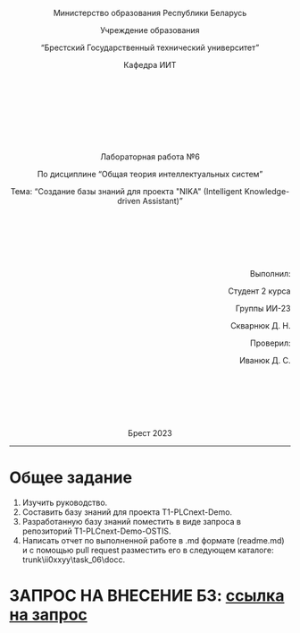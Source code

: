 <p align="center">Министерство образования Республики Беларусь</p>
<p align="center">Учреждение образования</p>
<p align="center">“Брестский Государственный технический университет”</p>
<p align="center">Кафедра ИИТ</p>
<br><br><br><br><br><br><br>
<p align="center">Лабораторная работа №6</p>
<p align="center">По дисциплине “Общая теория интеллектуальных систем”</p>
<p align="center">Тема: “Создание базы знаний для проекта "NIKA" (Intelligent Knowledge-driven Assistant)”</p>
<br><br><br><br><br>
<p align="right">Выполнил:</p>
<p align="right">Студент 2 курса</p>
<p align="right">Группы ИИ-23</p>
<p align="right">Скварнюк Д. Н.</p>
<p align="right">Проверил:</p>
<p align="right">Иванюк Д. С.</p>
<br><br><br><br><br>
<p align="center">Брест 2023</p>

---

# Общее задание 

1. Изучить руководство.
2. Составить базу знаний для проекта T1-PLCnext-Demo.
3. Разработанную базу знаний поместить в виде запроса в репозиторий T1-PLCnext-Demo-OSTIS.
4. Написать отчет по выполненной работе в .md формате (readme.md) и с помощью pull request разместить его в следующем каталоге: trunk\ii0xxyy\task_06\docc.

# ЗАПРОС НА ВНЕСЕНИЕ БЗ: [ссылка на запрос](https://github.com/savushkin-r-d/T1-PLCnext-Demo-OSTIS/pull/4)


